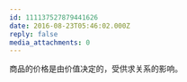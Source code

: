 ```yaml
---
id: 111137527879441626
date: 2016-08-23T05:46:02.000Z
reply: false
media_attachments: 0
---
```


商品的价格是由价值决定的，受供求关系的影响。

